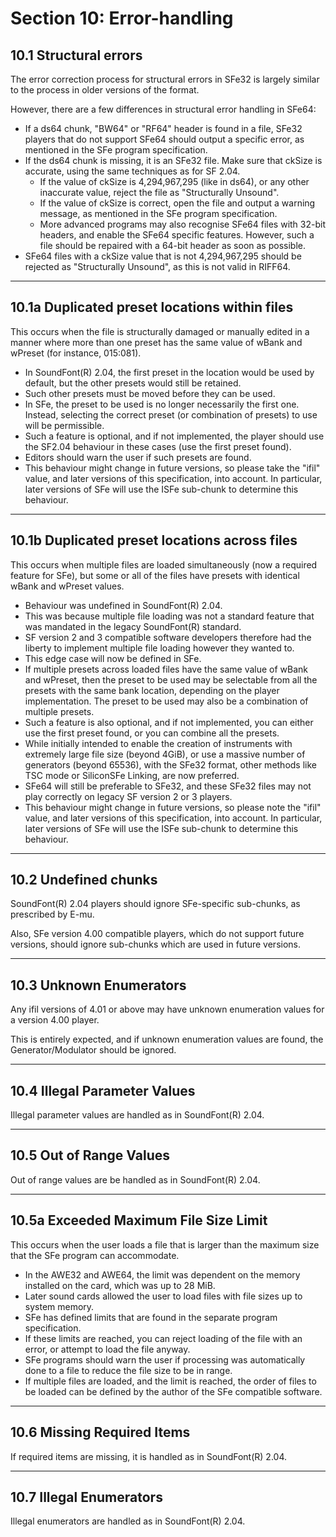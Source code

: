 # Section 10: Error-handling

## 10.1 Structural errors

The error correction process for structural errors in SFe32 is largely similar to the process in older versions of the format.

However, there are a few differences in structural error handling in SFe64:

- If a ds64 chunk, "BW64" or "RF64" header is found in a file, SFe32 players that do not support SFe64 should output a specific error, as mentioned in the SFe program specification.
- If the ds64 chunk is missing, it is an SFe32 file. Make sure that ckSize is accurate, using the same techniques as for SF 2.04.
    - If the value of ckSize is 4,294,967,295 (like in ds64), or any other inaccurate value, reject the file as "Structurally Unsound".
    - If the value of ckSize is correct, open the file and output a warning message, as mentioned in the SFe program specification.
    - More advanced programs may also recognise SFe64 files with 32-bit headers, and enable the SFe64 specific features. However, such a file should be repaired with a 64-bit header as soon as possible.
- SFe64 files with a ckSize value that is not 4,294,967,295 should be rejected as "Structurally Unsound", as this is not valid in RIFF64.

* * *

## 10.1a Duplicated preset locations within files

This occurs when the file is structurally damaged or manually edited in a manner where more than one preset has the same value of wBank and wPreset (for instance, 015:081).

- In SoundFont(R) 2.04, the first preset in the location would be used by default, but the other presets would still be retained.
- Such other presets must be moved before they can be used.
- In SFe, the preset to be used is no longer necessarily the first one. Instead, selecting the correct preset (or combination of presets) to use will be permissible.
- Such a feature is optional, and if not implemented, the player should use the SF2.04 behaviour in these cases (use the first preset found).
- Editors should warn the user if such presets are found.
- This behaviour might change in future versions, so please take the "ifil" value, and later versions of this specification, into account. In particular, later versions of SFe will use the ISFe sub-chunk to determine this behaviour.

* * *

## 10.1b Duplicated preset locations across files

This occurs when multiple files are loaded simultaneously (now a required feature for SFe), but some or all of the files have presets with identical wBank and wPreset values.

- Behaviour was undefined in SoundFont(R) 2.04.
- This was because multiple file loading was not a standard feature that was mandated in the legacy SoundFont(R) standard.
- SF version 2 and 3 compatible software developers therefore had the liberty to implement multiple file loading however they wanted to.
- This edge case will now be defined in SFe.
- If multiple presets across loaded files have the same value of wBank and wPreset, then the preset to be used may be selectable from all the presets with the same bank location, depending on the player implementation. The preset to be used may also be a combination of multiple presets.
- Such a feature is also optional, and if not implemented, you can either use the first preset found, or you can combine all the presets.
- While initially intended to enable the creation of instruments with extremely large file size (beyond 4GiB), or use a massive number of generators (beyond 65536), with the SFe32 format, other methods like TSC mode or SiliconSFe Linking, are now preferred.
- SFe64 will still be preferable to SFe32, and these SFe32 files may not play correctly on legacy SF version 2 or 3 players.
- This behaviour might change in future versions, so please note the "ifil" value, and later versions of this specification, into account. In particular, later versions of SFe will use the ISFe sub-chunk to determine this behaviour.

* * *

## 10.2 Undefined chunks

SoundFont(R) 2.04 players should ignore SFe-specific sub-chunks, as prescribed by E-mu.

Also, SFe version 4.00 compatible players, which do not support future versions, should ignore sub-chunks which are used in future versions.

* * *

## 10.3 Unknown Enumerators

Any ifil versions of 4.01 or above may have unknown enumeration values for a version 4.00 player.

This is entirely expected, and if unknown enumeration values are found, the Generator/Modulator should be ignored.

* * *

## 10.4 Illegal Parameter Values

Illegal parameter values are handled as in SoundFont(R) 2.04.

* * *

## 10.5 Out of Range Values

Out of range values are be handled as in SoundFont(R) 2.04.

* * *

## 10.5a Exceeded Maximum File Size Limit

This occurs when the user loads a file that is larger than the maximum size that the SFe program can accommodate.

- In the AWE32 and AWE64, the limit was dependent on the memory installed on the card, which was up to 28 MiB.
- Later sound cards allowed the user to load files with file sizes up to system memory.
- SFe has defined limits that are found in the separate program specification.
- If these limits are reached, you can reject loading of the file with an error, or attempt to load the file anyway.
- SFe programs should warn the user if processing was automatically done to a file to reduce the file size to be in range.
- If multiple files are loaded, and the limit is reached, the order of files to be loaded can be defined by the author of the SFe compatible software.

* * *

## 10.6 Missing Required Items

If required items are missing, it is handled as in SoundFont(R) 2.04.

* * *

## 10.7 Illegal Enumerators

Illegal enumerators are handled as in SoundFont(R) 2.04.